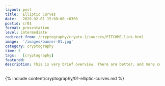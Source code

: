 ```yaml
---
layout: post
title:  Elliptic Curves
date:   2020-02-01 15:00:00 +0300
postid: cr01
format: presentation
level: intermediate
redirect_from: /cryptography/crypto-1/sources/PITCHME.link.html
image:  '/images/banner-01.jpg'
category: cryptography
time: 5
tags:   [cryptography]
featured:
description: This is very brief overview. There are better, and more complete introductions out there
---
```


{% include content/cryptography/01-elliptic-curves.md %}
